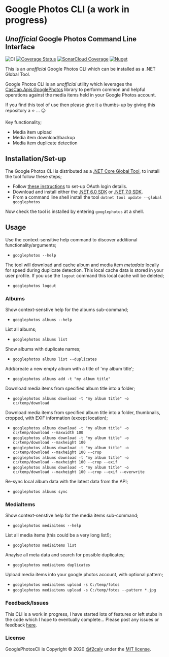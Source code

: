 # Google Photos CLI (a work in progress)

## _Unofficial_ Google Photos Command Line Interface

[azdo-badge]: https://dev.azure.com/f2calv/github/_apis/build/status/f2calv.CasCap.GooglePhotosCli?branchName=master
[azdo-url]: https://dev.azure.com/f2calv/github/_build/latest?definitionId=11&branchName=master
[azdo-coverage-url]: https://img.shields.io/azure-devops/coverage/f2calv/github/11
[cascap.apis.googlephotoscli-badge]: https://img.shields.io/nuget/v/googlephotos?color=blue
[cascap.apis.googlephotoscli-url]: https://nuget.org/packages/googlephotos

![CI](https://github.com/f2calv/CasCap.GooglePhotosCli/actions/workflows/ci.yml/badge.svg) [![Coverage Status](https://coveralls.io/repos/github/f2calv/CasCap.GooglePhotosCli/badge.svg?branch=main)](https://coveralls.io/github/f2calv/CasCap.GooglePhotosCli?branch=main) [![SonarCloud Coverage](https://sonarcloud.io/api/project_badges/measure?project=f2calv_CasCap.GooglePhotosCli&metric=code_smells)](https://sonarcloud.io/component_measures/metric/code_smells/list?id=f2calv_CasCap.GooglePhotosCli) [![Nuget][cascap.apis.googlephotoscli-badge]][cascap.apis.googlephotoscli-url]

This is an _unofficial_ Google Photos CLI which can be installed as a .NET Global Tool.

Google Photos CLI is an _unofficial_ utility which leverages the [CasCap.Apis.GooglePhotos](https://github.com/f2calv/CasCap.Apis.GooglePhotos) library to perform common and helpful operations against the media items held in your Google Photos account.

If you find this tool of use then please give it a thumbs-up by giving this repository a :star: ... :wink:

Key functionality;

- Media item upload
- Media item download/backup
- Media item duplicate detection

## Installation/Set-up

The Google Photos CLI is distributed as a [.NET Core Global Tool](https://docs.microsoft.com/en-us/dotnet/core/tools/global-tools), to install the tool follow these steps;

- Follow [these instructions](https://github.com/f2calv/CasCap.Apis.GooglePhotos#google-photos-api-set-up) to set-up OAuth login details.
- Download and install either the [.NET 6.0 SDK](https://dotnet.microsoft.com/download/dotnet/6.0) or [.NET 7.0 SDK](https://dotnet.microsoft.com/download/dotnet/7.0).
- From a command line shell install the tool `dotnet tool update --global googlephotos`

Now check the tool is installed by entering `googlephotos` at a shell.

## Usage

Use the context-sensitive help command to discover additional functionality/arguments;

- `googlephotos --help`

The tool will download and cache album and media item _metadata_ locally for speed during duplicate detection. This local cache data is stored in your user profile. If you use the `logout` command this local cache will be deleted;

- `googlephotos logout`

### Albums

Show context-senstive help for the albums sub-command;

- `googlephotos albums --help`

List all albums;

- `googlephotos albums list`

Show albums with duplicate names;

- `googlephotos albums list --duplicates`

Add/create a new empty album with a title of 'my album title';

- `googlephotos albums add -t "my album title"`

Download media items from specified album title into a folder;

- `googlephotos albums download -t "my album title" -o c:/temp/download`

Download media items from specified album title into a folder, thumbnails, cropped, with EXIF information (except location);

- `googlephotos albums download -t "my album title" -o c:/temp/download --maxwidth 100`
- `googlephotos albums download -t "my album title" -o c:/temp/download --maxheight 100`
- `googlephotos albums download -t "my album title" -o c:/temp/download --maxheight 100 --crop`
- `googlephotos albums download -t "my album title" -o c:/temp/download --maxheight 100 --crop --exif`
- `googlephotos albums download -t "my album title" -o c:/temp/download --maxheight 100 --crop --exif --overwrite`

Re-sync local album data with the latest data from the API;

- `googlephotos albums sync`

### MediaItems

Show context-senstive help for the media items sub-command;

- `googlephotos mediaitems --help`

List all media items (this could be a very long list!);

- `googlephotos mediaitems list`

Anaylse all meta data and search for possible duplicates;

- `googlephotos mediaitems duplicates`

Upload media items into your google photos account, with optional pattern;

- `googlephotos mediaitems upload -s C:/temp/fotos`
- `googlephotos mediaitems upload -s C:/temp/fotos --pattern *.jpg`

### Feedback/Issues

This CLI is a work in progress, I have started lots of features or left stubs in the code which I hope to eventually complete...
Please post any issues or feedback [here](https://github.com/f2calv/CasCap.GooglePhotosCli/issues).

### License

GooglePhotosCli is Copyright &copy; 2020 [@f2calv](https://github.com/f2calv) under the [MIT license](LICENSE).
